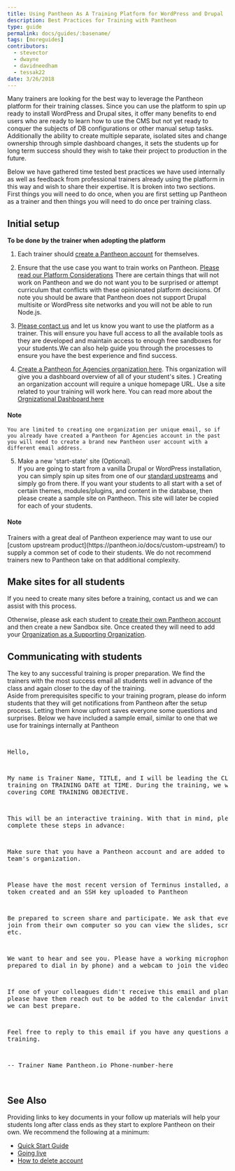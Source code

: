 ```yaml
---
title: Using Pantheon As A Training Platform for WordPress and Drupal
description: Best Practices for Training with Pantheon
type: guide
permalink: docs/guides/:basename/
tags: [moreguides]
contributors:
  - stevector
  - dwayne
  - davidneedham
  - tessak22
date: 3/26/2018
---
```




Many trainers are looking for the best way to leverage the Pantheon platform for their training classes. Since you can use the platform to spin up ready to install WordPress and Drupal sites, it offer many benefits to end users who are ready to learn how to use the CMS but not yet ready to conquer the subjects of DB configurations or other manual setup tasks. Additionally the ability to create multiple separate, isolated sites and change ownership through simple dashboard changes, it sets the students up for long term success should they wish to take their project to production in the future.  

Below we have gathered time tested best practices we have used internally as well as feedback from professional trainers already using the platform in this way and wish to share their expertise. It is broken into two sections.  First things you will need to do once, when you are first setting up Pantheon as a trainer and then things you will need to do once per training class.   


## Initial setup 

**To be done by the trainer when adopting the platform** 

 1. Each trainer should [create a Pantheon account](https://pantheon.io/register) for themselves.
	
 2. Ensure that the use case you want to train works on Pantheon. [Please read our Platform Considerations](https://pantheon.io/docs/platform-considerations/) There are certain things that will not work on Pantheon and we do not want you to be surprised or attempt curriculum that conflicts with these opinionated platform decisions. Of note you should be aware that Pantheon does not support Drupal multisite or WordPress site networks and you will not be able to run Node.js. 

 3. [Please contact us](https://pantheon.io/trainers) and let us know you want to use the platform as a trainer. This will ensure you have full access to all the available tools as they are developed and maintain access to enough free sandboxes for your students.We can also help guide you through the processes to ensure you have the best experience and find success. 

 4. [Create a Pantheon for Agencies organization here](https://dashboard.pantheon.io/organizations/create-agency). This organization will give you a dashboard overview of all of your student's sites. )
	Creating an organization account will require a unique  homepage URL. Use  a site related to your training will work here. You can read more about the [Orgnizational Dashboard here](https://pantheon.io/docs/organizations/)



<div class="alert alert-info">
  <h4 class="info">Note</h4>
  <p markdown="1">


	You are limited to creating one organization per unique email, so if you already have created a Pantheon for Agencies account in the past you will need to create a brand new Pantheon user account with a different email address.  
  </p>
</div>


 5. Make a new 'start-state' site (Optional). <br>
	If you are going to start from a vanilla Drupal or WordPress installation, you can simply spin up sites from one of our [standard upstreams](https://pantheon.io/docs/start-state/) and simply go from there.
	If you want your students to all start with a set of certain themes, modules/plugins, and content in the database, then please create a sample site on Pantheon. This site will later be copied for each of your students.

<div class="alert alert-info">
  <h4 class="info">Note</h4>
  <p markdown="1">
Trainers with a great deal of Pantheon experience may want to use our [custom upstream product](https://pantheon.io/docs/custom-upstream/) to supply a common set of code to their students. We do not recommend trainers new to Pantheon take on that additional complexity.
  </p>
</div>


## Make sites for all students

If you need to create many sites before a training, contact us and we can assist with this process.  
 
Otherwise, please ask each student to [create their own Pantheon account](https://pantheon.io/register) and then create a new Sandbox site.  Once created they will need to add your [Organization as a Supporting Organization](https://pantheon.io/docs/organization-dashboard/).  


## Communicating with students

 The key to any successful training is proper preparation. We find the trainers with the most success email all students well in advance of the class and again closer to the day of the training.  
 Aside from prerequisites specific to your training program, please do inform students that they will get notifications from Pantheon after the setup process.  Letting them know upfront saves everyone some questions and surprises. 
 Below we have included a sample email, similar to one that we use for trainings internally at Pantheon   
	
<div class="alert alert-info" role="alert">
  <p markdown="1">
<pre>
	
Hello,

My name is Trainer Name, TITLE, and I will be leading the CLASS NAME training on TRAINING DATE at TIME. During the training, we will be covering CORE TRAINING OBJECTIVE.

This will be an interactive training. With that in mind, please complete these steps in advance:

Make sure that you have a Pantheon account and are added to your team's organization. 

Please have the most recent version of Terminus installed, a machine token created and an SSH key uploaded to Pantheon

Be prepared to screen share and participate. We ask that everyone join from their own computer so you can view the slides, screen share, etc. 

We want to hear and see you. Please have a working microphone (or be prepared to dial in by phone) and a webcam to join the video.

If one of your colleagues didn't receive this email and plan to join, please have them reach out to be added to the calendar invitation and so we can best prepare.

Feel free to reply to this email if you have any questions about the training.

-- 
Trainer Name 
Pantheon.io
Phone-number-here

</pre>

</p>
</div>



## See Also

 Providing links to key documents in your follow up materials will help your students long after class ends as they start to explore Pantheon on their own.  We recommend the following at a minimum:

 - [Quick Start Guide](https://pantheon.io/docs/guides/quickstart/)
 - [Going live](https://pantheon.io/docs/guides/launch/)
 - [How to delete account](https://pantheon.io/docs/delete-account/)




